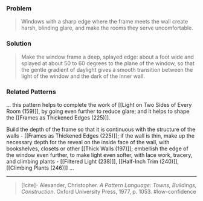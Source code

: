 ### Problem
>Windows with a sharp edge where the frame meets the wall create harsh, blinding glare, and make the rooms they serve uncomfortable.

### Solution
>Make the window frame a deep, splayed edge: about a foot wide and splayed at about 50 to 60 degrees to the plane of the window, so that the gentle gradient of daylight gives a smooth transition between the light of the window and the dark of the inner wall.

### Related Patterns
... this pattern helps to complete the work of [[Light on Two Sides of Every Room (159)]], by going even further to reduce glare; and it helps to shape the [[Frames as Thickened Edges (225)]].

Build the depth of the frame so that it is continuous with the structure of the walls - [[Frames as Thickened Edges (225)]]; if the wall is thin, make up the necessary depth for the reveal on the inside face of the wall, with bookshelves, closets or other [[Thick Walls (197)]]; embellish the edge of the window even further, to make light even softer, with lace work, tracery, and climbing plants - [[Filtered Light (238)]], [[Half-Inch Trim (240)]], [[Climbing Plants (246)]] ...

---
> [!cite]- Alexander, Christopher. _A Pattern Language: Towns, Buildings, Construction_. Oxford University Press, 1977, p. 1053.
> #low-confidence 